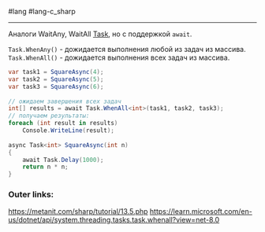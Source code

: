 #lang #lang-c_sharp 

---
Аналоги WaitAny, WaitAll [Task](1.%20Lang/C-sharp/Ассинхронность%20и%20многопоточность/2.%20TPL/Task.md), но с поддержкой `await`. 

`Task.WhenAny()` - дожидается выполнения любой из задач из массива.
`Task.WhenAll()` - дожидается выполнения всех задач из массива.

```csharp
var task1 = SquareAsync(4);
var task2 = SquareAsync(5);
var task3 = SquareAsync(6);
 
// ожидаем завершения всех задач
int[] results = await Task.WhenAll<int>(task1, task2, task3);
// получаем результаты:
foreach (int result in results)
    Console.WriteLine(result);
 
async Task<int> SquareAsync(int n)
{
    await Task.Delay(1000);
    return n * n;
}
```

### Outer links:
https://metanit.com/sharp/tutorial/13.5.php
https://learn.microsoft.com/en-us/dotnet/api/system.threading.tasks.task.whenall?view=net-8.0
